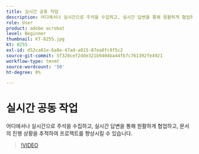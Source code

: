 ```yaml
---
title: 실시간 공동 작업
description: 어디에서나 실시간으로 주석을 수집하고, 실시간 답변을 통해 원활하게 협업하고, 문서의 진행 상황을 추적하여 프로젝트를 향상시킬 수 있습니다
role: User
product: adobe acrobat
level: Beginner
thumbnail: KT-8255.jpg
kt: 8255
exl-id: d52ca81e-6a8e-47ad-a815-87ea8fc9f5c2
source-git-commit: 5f328cef2dde321b9404ba44fb7c761392fe4921
workflow-type: tm+mt
source-wordcount: '50'
ht-degree: 0%

---
```


# 실시간 공동 작업

어디에서나 실시간으로 주석을 수집하고, 실시간 답변을 통해 원활하게 협업하고, 문서의 진행 상황을 추적하여 프로젝트를 향상시킬 수 있습니다.

>[!VIDEO](https://video.tv.adobe.com/v/337500?hidetitle=true)
